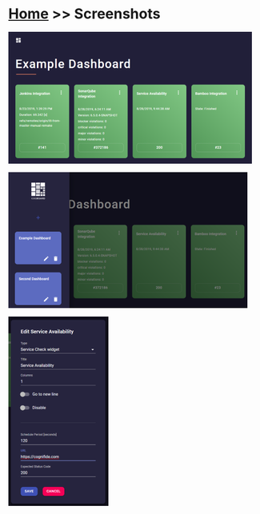 # [Home](/cogboard/) >> Screenshots

![screen1](./images/screen1.png)


![screen2](./images/screen2.png)


![screen3](./images/screen3.png)